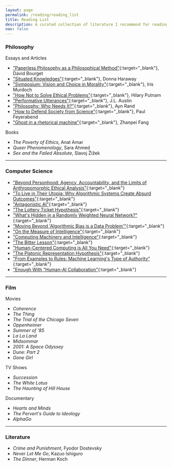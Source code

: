 ```yaml
---
layout: page
permalink: /reading/reading_list
title: Reading List
description: A curated collection of literature I recommend for reading / viewing.
nav: false
---
```


<!-- Skip to a section: [AI](#ai), [Philosophy](#philosophy), [Film](#film), [Fiction](#fiction) -->

<!-- --- -->

<!-- <img src="\assets\img\reading_info.png" width="100%" /> -->

<!-- --- -->

### Philosophy

Essays and Articles
- ["Paperless Philosophy as a Philosophical Method"](https://philpapers.org/archive/BOUPPA.pdf){:target="_blank"}, David Bourget
- ["Situated Knowledges"](https://www.jstor.org/stable/3178066){:target="_blank"}, Donna Haraway
- ["Symposium: Vision and Choice in Morality"](https://www.jstor.org/stable/4106662){:target="_blank"}, Iris Murdoch
- ["How Not to Solve Ethical Problems"](https://kuscholarworks.ku.edu/bitstream/handle/1808/12397/How%20Not%20to%20Solve%20Ethical%20Problems-1983.pdf){:target="_blank"}, Hilary Putnam
- ["Performative Utterances"](https://www.uvm.edu/~lderosse/courses/lang/Austin(1979).pdf){:target="_blank"}, J.L. Austin
- ["Philosophy: Who Needs It?"](https://www.stephenhicks.org/wp-content/uploads/2018/12/Philosophy-Who-Needs-It-text.pdf){:target="_blank"}, Ayn Rand
- ["How to Defend Society from Science"](https://anarcosurrealisti.noblogs.org/files/2010/10/Feyerabend-Paul-How-to-defend-society-against-science.pdf){:target="_blank"}, Paul Feyerabend
- ["Ghost in a rhetorical machine"](https://joinreboot.org/p/ghost-in-a-rhetorical-machine){:target="_blank"}, Zhanpei Fang

Books
- *The Poverty of Ethics*, Anat Amar
- *Queer Phenomenology*, Sara Ahmed
- *Sex and the Failed Absolute*, Slavoj Žižek

---

### Computer Science

- ["Beyond Personhood: Agency, Accountability, and the Limits of Anthropomorphic Ethical Analysis"](https://arxiv.org/pdf/2404.13861){:target="_blank"}
- ["To Live in Their Utopia: Why Algorithmic Systems Create Absurd Outcomes"](https://ali-alkhatib.com/papers/chi/utopia/utopia.pdf){:target="_blank"}
- ["Antagonistic AI"](https://arxiv.org/pdf/2402.07350.pdf){:target="_blank"}
- ["The Lottery Ticket Hypothesis"](https://arxiv.org/pdf/1803.03635.pdf){:target="_blank"}
- ["What's Hidden in a Randomly Weighted Neural Network?"](https://arxiv.org/pdf/1911.13299.pdf){:target="_blank"}
- ["Moving Beyond 'Algorithmic Bias is a Data Problem'"](https://www.cell.com/patterns/fulltext/S2666-3899(21)00061-1){:target="_blank"}
- ["On the Measure of Intelligence"](https://arxiv.org/abs/1911.01547){:target="_blank"}
- ["Computing Machinery and Intelligence"](https://academic.oup.com/mind/article/LIX/236/433/986238){:target="_blank"}
- ["The Bitter Lesson"](http://www.incompleteideas.net/IncIdeas/BitterLesson.html){:target="_blank"}
- ["Human-Centered Computing is All You Need"](https://arxiv.org/pdf/2405.03699){:target="_blank"}
- ["The Platonic Representation Hypothesis"](https://arxiv.org/pdf/2405.07987){:target="_blank"}
- ["From Examples to Rules: Machine Learning's Type of Authority"](https://journals.sagepub.com/doi/10.1177/20539517231188725){:target="_blank"}
- ["Enough With “Human-AI Collaboration"](https://arxiv.org/pdf/2306.01615){:target="_blank"}

---

### Film

Movies
- *Coherence*
- *The Thing*
- *The Trial of the Chicago Seven*
- *Oppenheimer*
- *Summer of '85*
- *La La Land*
- *Midsommar*
- *2001: A Space Odyssey*
- *Dune: Part 2*
- *Gone Girl*

TV Shows
- *Succession*
- *The White Lotus*
- *The Haunting of Hill House*

Documentary
- *Hearts and Minds*
- *The Pervert's Guide to Ideology*
- *AlphaGo*

---

### Literature

- *Crime and Punishment*, Fyodor Dostevsky
- *Never Let Me Go*, Kazuo Ishiguro
- *The Dinner*, Herman Koch
